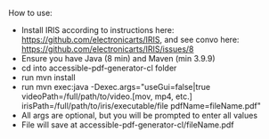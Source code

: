 How to use:
- Install IRIS according to instructions here: https://github.com/electronicarts/IRIS, and see convo here: https://github.com/electronicarts/IRIS/issues/8
- Ensure you have Java (8 min) and Maven (min 3.9.9)
- cd into accessible-pdf-generator-cl folder
- run mvn install
- run mvn exec:java -Dexec.args="useGui=false|true videoPath=/full/path/to/video.[mov, mp4, etc.] irisPath=/full/path/to/iris/executable/file pdfName=fileName.pdf"
- All args are optional, but you will be prompted to enter all values
- File will save at accessible-pdf-generator-cl/fileName.pdf